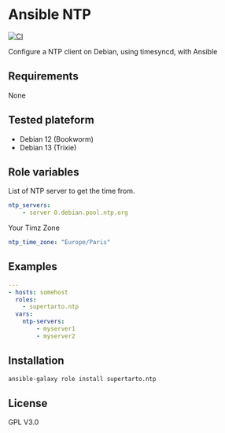 # Ansible NTP
[![CI](https://github.com/supertarto/ansible-ntp/workflows/CI/badge.svg?event=push)](https://github.com/supertarto/ansible-ntp/actions?query=workflow%3ACI)

Configure a NTP client on Debian, using timesyncd, with Ansible

## Requirements
None

## Tested plateform
* Debian 12 (Bookworm)
* Debian 13 (Trixie)


## Role variables
List of NTP server to get the time from.

```yml
ntp_servers:
    - server 0.debian.pool.ntp.org
```

Your Timz Zone

```yml
ntp_time_zone: "Europe/Paris"
```

## Examples

```yml
---
- hosts: somehost
  roles:
    - supertarto.ntp
  vars:
    ntp-servers:
        - myserver1
        - myserver2  
```

## Installation

```bash
ansible-galaxy role install supertarto.ntp
```

## License
GPL V3.0
